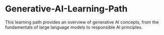 # Generative-AI-Learning-Path
This learning path provides an overview of generative AI concepts, from the fundamentals of large language models to responsible AI principles.
